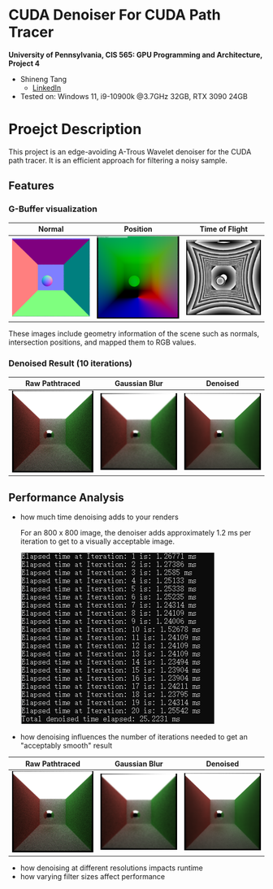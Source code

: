 CUDA Denoiser For CUDA Path Tracer
==================================

**University of Pennsylvania, CIS 565: GPU Programming and Architecture, Project 4**

* Shineng Tang
  * [LinkedIn](https://www.linkedin.com/in/shineng-t-224192195/)
* Tested on: Windows 11, i9-10900k @3.7GHz 32GB, RTX 3090 24GB

# Proejct Description
This project is an edge-avoiding A-Trous Wavelet denoiser for the CUDA path tracer. It is an efficient approach for filtering a noisy sample.

## Features

### **G-Buffer visualization**

| Normal | Position | Time of Flight |
|---|---|---|
|![](img/normal.png)|![](img/position.png)|![](img/dummy.png)|

These images include geometry information of the scene such as normals, intersection positions, and mapped them to RGB values.

### **Denoised Result (10 iterations)** 
| Raw Pathtraced  | Gaussian Blur | Denoised |
|---|---|---|
|![](img/10.png)|![](img/g.png)|![](img/deonised_20.png)|


## Performance Analysis
* how much time denoising adds to your renders
  
  For an 800 x 800 image, the denoiser adds approximately 1.2 ms per iteration to get to a visually acceptable image.
 
  ![](img/time.png)
* how denoising influences the number of iterations needed to get an "acceptably smooth" result

| Raw Pathtraced  | Gaussian Blur | Denoised |
|---|---|---|
|![](img/10.png)|![](img/g.png)|![](img/deonised_20.png)|
* how denoising at different resolutions impacts runtime
* how varying filter sizes affect performance